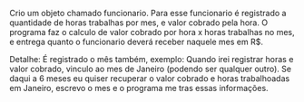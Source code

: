 Crio um objeto chamado funcionario. Para esse funcionario é registrado a quantidade de horas trabalhas por mes, e valor cobrado pela hora. O programa faz o calculo de valor cobrado por hora x horas trabalhas no mes, e entrega quanto o funcionario deverá receber naquele mes em R$.

Detalhe:
É registrado o mês também, exemplo: Quando irei registrar horas e valor cobrado, vinculo ao mes de Janeiro (podendo ser qualquer outro). Se daqui a 6 meses eu quiser recuperar o valor cobrado e horas trabalhoadas em Janeiro, escrevo o mes e o programa me tras essas informações.
